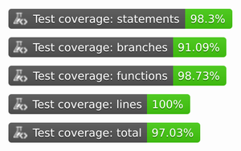 [![Coverage](./coverage-statements.svg)](./coverage-statements.svg)

[![Coverage](./coverage-branches.svg)](./coverage-branches.svg)


[![Coverage](./coverage-functions.svg)](./coverage-functions.svg)


[![Coverage](./coverage-lines.svg)](./coverage-lines.svg)

[![Coverage](./coverage-total.svg)](./coverage-total.svg)


